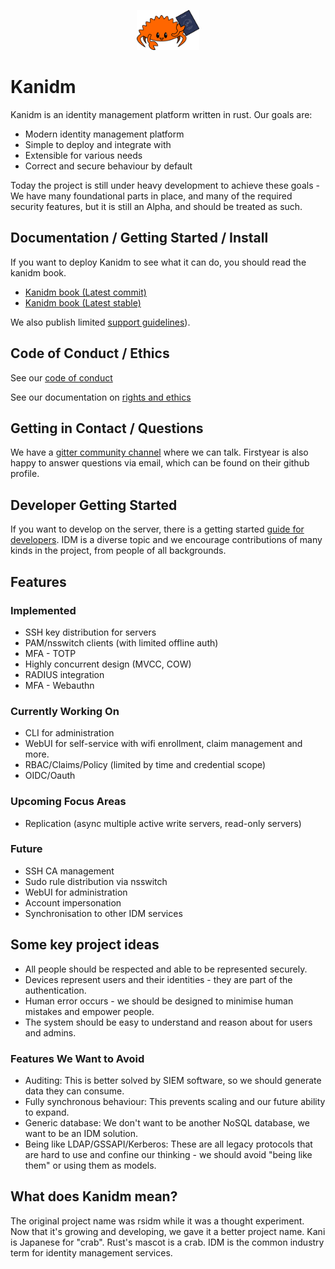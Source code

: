 
<p align="center">
  <img src="https://raw.githubusercontent.com/kanidm/kanidm/master/artwork/logo-small.png" width="20%" height="auto" />
</p>

# Kanidm

Kanidm is an identity management platform written in rust. Our goals are:

* Modern identity management platform
* Simple to deploy and integrate with
* Extensible for various needs
* Correct and secure behaviour by default

Today the project is still under heavy development to achieve these goals - We have many foundational
parts in place, and many of the required security features, but it is still an Alpha, and should be
treated as such.

## Documentation / Getting Started / Install

If you want to deploy Kanidm to see what it can do, you should read the kanidm book.

- [Kanidm book (Latest commit)](https://kanidm.github.io/kanidm/master/)
- [Kanidm book (Latest stable)](https://kanidm.github.io/kanidm/stable/)


We also publish limited [support guidelines](https://github.com/kanidm/kanidm/blob/master/project_docs/RELEASE_AND_SUPPORT.md)).

## Code of Conduct / Ethics

See our [code of conduct]

See our documentation on [rights and ethics]

[code of conduct]: https://github.com/kanidm/kanidm/blob/master/CODE_OF_CONDUCT.md
[rights and ethics]: https://github.com/kanidm/kanidm/blob/master/ethics/README.md

## Getting in Contact / Questions

We have a [gitter community channel] where we can talk. Firstyear is also happy to
answer questions via email, which can be found on their github profile.

[gitter community channel]: https://gitter.im/kanidm/community

## Developer Getting Started

If you want to develop on the server, there is a getting started [guide for developers]. IDM
is a diverse topic and we encourage contributions of many kinds in the project, from people of
all backgrounds.

[guide for developers]: https://kanidm.github.io/kanidm/master/DEVELOPER_README.html

## Features

### Implemented

* SSH key distribution for servers
* PAM/nsswitch clients (with limited offline auth)
* MFA - TOTP
* Highly concurrent design (MVCC, COW)
* RADIUS integration
* MFA - Webauthn

### Currently Working On

* CLI for administration
* WebUI for self-service with wifi enrollment, claim management and more.
* RBAC/Claims/Policy (limited by time and credential scope)
* OIDC/Oauth

### Upcoming Focus Areas

* Replication (async multiple active write servers, read-only servers)

### Future

* SSH CA management
* Sudo rule distribution via nsswitch
* WebUI for administration
* Account impersonation
* Synchronisation to other IDM services

## Some key project ideas

* All people should be respected and able to be represented securely.
* Devices represent users and their identities - they are part of the authentication.
* Human error occurs - we should be designed to minimise human mistakes and empower people.
* The system should be easy to understand and reason about for users and admins.

### Features We Want to Avoid

* Auditing: This is better solved by SIEM software, so we should generate data they can consume.
* Fully synchronous behaviour: This prevents scaling and our future ability to expand.
* Generic database: We don't want to be another NoSQL database, we want to be an IDM solution.
* Being like LDAP/GSSAPI/Kerberos: These are all legacy protocols that are hard to use and confine our thinking - we should avoid "being like them" or using them as models.

## What does Kanidm mean?

The original project name was rsidm while it was a thought experiment. Now that it's growing
and developing, we gave it a better project name. Kani is Japanese for "crab". Rust's mascot is a crab.
IDM is the common industry term for identity management services.

